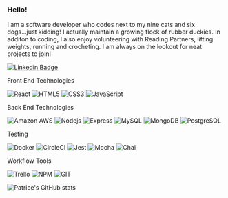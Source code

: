 ### Hello!

I am a software developer who codes next to my nine cats and six dogs...just kidding! I actually maintain a growing flock of rubber duckies.  In additon to coding, I also enjoy volunteering with Reading Partners, lifting weights, running and crocheting.  I am always on the lookout for neat projects to join!  

[![Linkedin Badge](https://img.shields.io/badge/-PatriceCottman-black?style=plastic-square&logo=Linkedin&logoColor=0A66C2&link=https://www.linkedin.com/in/patrice-cottman-63173ba1/)](https://www.linkedin.com/in/patrice-cottman-63173ba1/)

Front End Technologies

![React](https://img.shields.io/badge/-React-black?style=plastic-square&logo=react)
![HTML5](https://img.shields.io/badge/-HTML5-black?style=plastic-square&logo=html5)
![CSS3](https://img.shields.io/badge/-CSS3-black?style=plastic-square&logo=css3&logoColor=1572B6)
![JavaScript](https://img.shields.io/badge/-JavaScript-black?style=plastic-square&logo=javascript)


Back End Technologies

![Amazon AWS](https://img.shields.io/badge/AWS-black?style=plastic-square&logo=amazon-aws&logoColor=FF9900)
![Nodejs](https://img.shields.io/badge/-Nodejs-black?style=plastic-square&logo=Node.js)
![Express](https://img.shields.io/badge/-Express-black?style=plastic-square&logo=Express)
![MySQL](https://img.shields.io/badge/-MySQL-black?style=plastic-square&logo=mysql)
![MongoDB](https://img.shields.io/badge/-MongoDB-black?style=plastic-square&logo=mongodb)
![PostgreSQL](https://img.shields.io/badge/-PostgreSQL-black?style=plastic-square&logo=postgresql&logoColor=336791)

Testing

![Docker](https://img.shields.io/badge/-Docker-black?style=plastic-square&logo=docker)
![CircleCI](https://img.shields.io/badge/-CircleCI-black?style=plastic-square&logo=CircleCI)
![Jest](https://img.shields.io/badge/-Jest-black?style=plastic-square&logo=Jest&logoColor=C21325)
![Mocha](https://img.shields.io/badge/-Mocha-black?style=plastic-square&logo=Mocha)
![Chai](https://img.shields.io/badge/-Chai-black?style=plastic-square&logo=Chai)

Workflow Tools

![Trello](https://img.shields.io/badge/-Trello-black?style=plastic-square&logo=Trello)
![NPM](https://img.shields.io/badge/-NPM-black?style=plastic-square&logo=npm)
![GIT](https://img.shields.io/badge/-GIT-black?style=plastic-square&logo=git)


![Patrice's GitHub stats](https://github-readme-stats.vercel.app/api?username=PattyKat&show_icons=true&theme=tokyonight)

